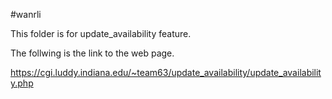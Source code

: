 #wanrli

This folder is for update_availability feature.

The follwing is the link to the web page.

https://cgi.luddy.indiana.edu/~team63/update_availability/update_availability.php
